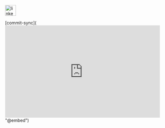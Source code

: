 <a href="https://www.linkedin.com/in/adam-stádník-271280218/" target="_blank">
  <img src="https://img.shields.io/static/v1?message=LinkedIn&logo=linkedin&label=&color=0077B5&logoColor=white&labelColor=&style=for-the-badge" height="35" alt="linkedin logo"  />
</a>

[commit-sync](<iframe src="http://localhost:3000/?embed=true&github=Adam014&gitlab=adam.stadnik" width="100%" height="300" style="border:none; overflow:hidden; background: transparent;" scrolling="no" frameborder="0"></iframe> "@embed")
